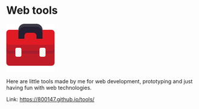 # Web tools

![icon](./img/favicon.svg)

Here are little tools made by me for web development, prototyping and
just having fun with web technologies.

Link: <https://800147.github.io/tools/>
